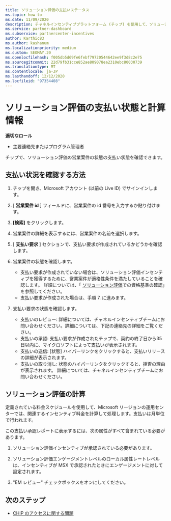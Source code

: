 ```yaml
---
title: ソリューション評価の支払いステータス
ms.topic: how-to
ms.date: 11/09/2020
description: チャネルインセンティブプラットフォーム (チップ) を使用して、ソリューション評価の機会、その計算、および支払いの状態に関する情報を検索します。
ms.service: partner-dashboard
ms.subservice: partnercenter-incentives
author: Karthic83
ms.author: kashanum
ms.localizationpriority: medium
ms.custom: SEOMAY.20
ms.openlocfilehash: f005db5d69fe6febf79720544642ee9f3d8c2e75
ms.sourcegitcommit: 22d79fb31cce852ae809078ea2310ebc80030739
ms.translationtype: MT
ms.contentlocale: ja-JP
ms.lasthandoff: 12/12/2020
ms.locfileid: "97354408"
---
```

# <a name="solution-assessment-payment-status-and-calculation-info"></a>ソリューション評価の支払い状態と計算情報

**適切なロール**

- 主要連絡先またはプログラム管理者

チップで、ソリューション評価の営業案件の状態の支払い状態を確認できます。

## <a name="how-to-review-your-payment-status"></a>支払い状況を確認する方法

1. チップを開き、Microsoft アカウント (以前の Live ID) でサインインします。
2. [ **営業案件 id** ] フィールドに、営業案件の id 番号を入力するか貼り付けます。
3. **[検索]** をクリックします。
4. 営業案件の詳細を表示するには、営業案件の名前を選択します。
5. [ **支払い要求** ] セクションで、支払い要求が作成されているかどうかを確認します。
6. 営業案件の状態を確認します。

    - 支払い要求が作成されていない場合は、ソリューション評価インセンティブを獲得するために、営業案件が適格性条件を満たしていることを確認します。 詳細については、「 [ソリューション評価](chip-solution-assessment.md)での資格基準の確認」を参照してください。
    - 支払い要求が作成された場合は、手順 7. に進みます。
7. 支払い要求の状態を確認します。

    - 支払いのレビュー: 詳細については、チャネルインセンティブチームにお問い合わせください。詳細については、下記の連絡先の詳細をご覧ください。
    - 支払いの承認: 支払い要求が作成されたチップで、契約の終了日から35日以内に、マイクロソフトによって支払いが表示されます。
    -  支払いの送信: [状態] ハイパーリンクをクリックすると、支払いリリースの詳細が表示されます。
    - 支払いの取り消し: 状態のハイパーリンクをクリックすると、拒否の理由が表示されます。 詳細については、チャネルインセンティブチームにお問い合わせください。

## <a name="calculations-for-solutions-assessment"></a>ソリューション評価の計算

定義されている料金スケジュールを使用して、Microsoft リージョンの運用センターでは、関連するインセンティブ料金を計算して処理します。支払いは月単位で行われます。

この支払い承認レポートに表示するには、次の属性がすべて含まれている必要があります。

1. ソリューション評価インセンティブが承認されている必要があります。

1. ソリューション評価エンゲージメントレベルのローカル属性レートレベルは、インセンティブが MSX で承認されたときにエンゲージメントに対して設定されます。
 
1. "EM レビュー" チェックボックスをオンにしてください。

## <a name="next-steps"></a>次のステップ

- [CHIP のアクセスに関する問題](chip-access-trouble.md) 
